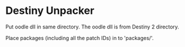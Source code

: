 # Destiny Unpacker
Put oodle dll in same directory. The oodle dll is from Destiny 2 directory.

Place packages (including all the patch IDs) in to 'packages/'.